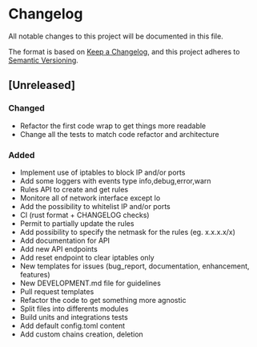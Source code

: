 # Changelog

All notable changes to this project will be documented in this file.

The format is based on [Keep a Changelog](https://keepachangelog.com/en/1.1.0/),
and this project adheres to [Semantic Versioning](https://semver.org/spec/v2.0.0.html).

## [Unreleased]

### Changed

- Refactor the first code wrap to get things more readable
- Change all the tests to match code refactor and architecture

### Added

- Implement use of iptables to block IP and/or ports
- Add some loggers with events type info,debug,error,warn
- Rules API to create and get rules
- Monitore all of network interface except lo
- Add the possibility to whitelist IP and/or ports
- CI (rust format + CHANGELOG checks)
- Permit to partially update the rules
- Add possibility to specify the netmask for the rules (eg. x.x.x.x/x)
- Add documentation for API
- Add new API endpoints
- Add reset endpoint to clear iptables only
- New templates for issues (bug\_report, documentation, enhancement, features)
- New DEVELOPMENT.md file for guidelines
- Pull request templates
- Refactor the code to get something more agnostic
- Split files into differents modules
- Build units and integrations tests
- Add default config.toml content 
- Add custom chains creation, deletion
